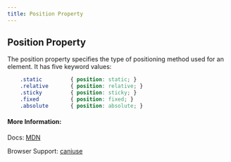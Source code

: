 ```yaml
---
title: Position Property
---
```

## Position Property

The position property specifies the type of positioning method used for an element. It has five keyword values:

```css
    .static         { position: static; }
    .relative       { position: relative; }
    .sticky         { position: sticky; }
    .fixed          { position: fixed; }
    .absolute       { position: absolute; }
```

#### More Information:

Docs: <a href='https://developer.mozilla.org/en-US/docs/Web/CSS/position' target='_blank' rel='nofollow'>MDN</a>

Browser Support: <a href='http://caniuse.com/#search=position' target='_blank' rel='nofollow'>caniuse</a>

